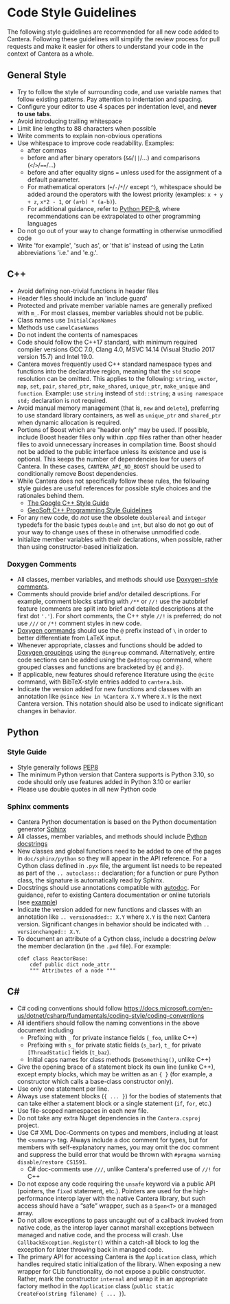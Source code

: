 # Code Style Guidelines

The following style guidelines are recommended for all new code added to Cantera.
Following these guidelines will simplify the review process for pull requests and make
it easier for others to understand your code in the context of Cantera as a whole.

## General Style

* Try to follow the style of surrounding code, and use variable names that follow
  existing patterns. Pay attention to indentation and spacing.
* Configure your editor to use 4 spaces per indentation level, and **never to use
  tabs**.
* Avoid introducing trailing whitespace
* Limit line lengths to 88 characters when possible
* Write comments to explain non-obvious operations
* Use whitespace to improve code readability. Examples:
  * after commas
  * before and after binary operators (`&&`/`||`/...) and comparisons (`<`/`>`/`==`/...)
  * before and after equality signs `=` unless used for the assignment of a default
    parameter.
  * For mathematical operators (`+`/`-`/`*`/`/` except `^`), whitespace should be added
    around the operators with the lowest priority (examples: `x + y + z`, `x*2 - 1`, or
    `(a+b) * (a-b)`).
  * For additional guidance, refer to [Python
    PEP-8](https://peps.python.org/pep-0008/#whitespace-in-expressions-and-statements),
    where recommendations can be extrapolated to other programming languages
* Do not go out of your way to change formatting in otherwise unmodified code
* Write 'for example', 'such as', or 'that is' instead of using the Latin abbreviations
  'i.e.' and 'e.g.'.

## C++

* Avoid defining non-trivial functions in header files
* Header files should include an 'include guard'
* Protected and private member variable names are generally prefixed with `m_`. For most
  classes, member variables should not be public.
* Class names use `InitialCapsNames`
* Methods use `camelCaseNames`
* Do not indent the contents of namespaces
* Code should follow the C++17 standard, with minimum required compiler versions GCC
  7.0, Clang 4.0, MSVC 14.14 (Visual Studio 2017 version 15.7) and Intel 19.0.
* Cantera moves frequently used C++ standard namespace types and functions into the
  declarative region, meaning that the `std` scope resolution can be omitted. This
  applies to the following: `string`, `vector`, `map`, `set`, `pair`, `shared_ptr`,
  `make_shared`, `unique_ptr`, `make_unique` and `function`. Example: use `string`
  instead of `std::string`; a `using namespace std;` declaration is not required.
* Avoid manual memory management (that is, `new` and `delete`), preferring to use
  standard library containers, as well as `unique_ptr` and `shared_ptr` when dynamic
  allocation is required.
* Portions of Boost which are "header only" may be used. If possible, include Boost
  header files only within .cpp files rather than other header files to avoid
  unnecessary increases in compilation time. Boost should not be added to the public
  interface unless its existence and use is optional. This keeps the number of
  dependencies low for users of Cantera. In these cases, `CANTERA_API_NO_BOOST` should
  be used to conditionally remove Boost dependencies.
* While Cantera does not specifically follow these rules, the following style guides are
  useful references for possible style choices and the rationales behind them.
  * [The Google C++ Style Guide](https://google.github.io/styleguide/cppguide.html)
  * [GeoSoft C++ Programming Style Guidelines](http://geosoft.no/development/cppstyle.html)
* For any new code, do *not* use the obsolete `doublereal` and `integer` typedefs for
  the basic types `double` and `int`, but also do not go out of your way to change uses
  of these in otherwise unmodified code.
* Initialize member variables with their declarations, when possible, rather than using
  constructor-based initialization.

### Doxygen Comments

* All classes, member variables, and methods should use
  [Doxygen-style comments](https://www.doxygen.nl/manual/docblocks.html).
* Comments should provide brief and/or detailed descriptions. For example, comment
  blocks starting with `/**` or `//!` use the autobrief feature (comments are split into
  brief and detailed descriptions at the first dot `'.'`). For short comments, the C++
  style `//!` is preferred; do not use `///` or `/*!` comment styles in new code.
* [Doxygen commands](https://www.doxygen.nl/manual/commands.html) should use the `@`
  prefix instead of `\` in order to better differentiate from LaTeX input.
* Whenever appropriate, classes and functions should be added to
  [Doxygen groupings](https://www.doxygen.nl/manual/grouping.html) using the `@ingroup`
  command. Alternatively, entire code sections can be added using the `@addtogroup`
  command, where grouped classes and functions are bracketed by `@{` and `@}`.
* If applicable, new features should reference literature using the `@cite` command,
  with BibTeX-style entries added to `cantera.bib`.
* Indicate the version added for new functions and classes with an annotation like
  `@since New in %Cantera X.Y` where `X.Y` is the next Cantera version. This notation
  should also be used to indicate significant changes in behavior.

## Python

### Style Guide

* Style generally follows [PEP8](https://www.python.org/dev/peps/pep-0008/)
* The minimum Python version that Cantera supports is Python 3.10, so code should only
  use features added in Python 3.10 or earlier
* Please use double quotes in all new Python code

### Sphinx comments

* Cantera Python documentation is based on the Python documentation generator
  [Sphinx](https://www.sphinx-doc.org/en/master/index.html)
* All classes, member variables, and methods should include
  [Python docstrings](https://peps.python.org/pep-0257/#what-is-a-docstring)
* New classes and global functions need to be added to one of the pages in
  `doc/sphinx/python` so they will appear in the API reference. For a Cython class
  defined in `.pyx` file, the argument list needs to be repeated as part of the
  `.. autoclass::` declaration; for a function or pure Python class, the signature is
  automatically read by Sphinx.
* Docstrings should use annotations compatible with
  [autodoc](https://www.sphinx-doc.org/en/master/tutorial/automatic-doc-generation.html).
  For guidance, refer to existing Cantera documentation or online tutorials (see
  [example](https://sphinx-rtd-tutorial.readthedocs.io/en/latest/docstrings.html))
* Indicate the version added for new functions and classes with an annotation like
  `.. versionadded:: X.Y` where `X.Y` is the next Cantera version. Significant changes
  in behavior should be indicated with `.. versionchanged:: X.Y`.
* To document an attribute of a Cython class, include a docstring *below* the member
  declaration (in the `.pxd` file). For example:
  ```cython
  cdef class ReactorBase:
      cdef public dict node_attr
      """ Attributes of a node """
  ```

## C#

* C# coding conventions should follow https://docs.microsoft.com/en-us/dotnet/csharp/fundamentals/coding-style/coding-conventions
* All identifiers should follow the naming conventions in the above document including
  * Prefixing with `_` for private instance fields (`_foo`, unlike C++)
  * Prefixing with `s_` for private static fields (`s_bar`), `t_` for private
    `[ThreadStatic]` fields (`t_baz`).
  * Initial caps names for class methods (`DoSomething()`, unlike C++)
* Give the opening brace of a statement block its own line (unlike C++), except empty
  blocks, which may be written as an `{ }` (for example, a constructor which calls
  a base-class constructor only).
* Use only one statement per line.
* Always use statement blocks (`{ ... }`) for the bodies of statements that can take
  either a statement block or a single statement (`if`, `for`, etc.)
* Use file-scoped namespaces in each new file.
* Do not take any extra Nuget dependencies in the `Cantera.csproj` project.
* Use C# XML Doc-Comments on types and members, including at least the `<summary>` tag.
  Always include a doc comment for types, but for members with self-explanatory names,
  you may omit the doc comment and suppress the build error that would be thrown with
  `#pragma warning disable/restore CS1591`.
  * C# doc-comments use `///`, unlike Cantera's preferred use of `//!` for C++
* Do not expose any code requiring the `unsafe` keyword via a public API
  (pointers, the `fixed` statement, etc.). Pointers are used for the high-performance
  interop layer with the native Cantera library, but such access should have a
  “safe” wrapper, such as a `Span<T>` or a managed array.
* Do not allow exceptions to pass uncaught out of a callback invoked from native code,
  as the interop layer cannot marshall exceptions between managed and native code,
  and the process will crash. Use `CallbackException.Register()` within a catch-all
  block to log the exception for later throwing back in managed code.
* The primary API for accessing Cantera is the `Application` class, which handles
  required static initialization of the library. When exposing a new wrapper for CLib
  functionality, do not expose a public constructor. Rather, mark the constructor
  `internal` and wrap it in an appropriate factory method in the `Application` class
  (`public static CreateFoo(string filename) { ... }`).
